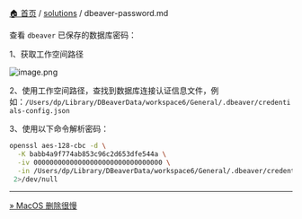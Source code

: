 [🏠 首页](../_index.md) / [solutions](_index.md) / dbeaver-password.md

查看 `dbeaver` 已保存的数据库密码：

1、获取工作空间路径

![image.png](https://images.poneding.com/2024/10/202412251140789.png)

2、使用工作空间路径，查找到数据库连接认证信息文件，例如：`/Users/dp/Library/DBeaverData/workspace6/General/.dbeaver/credentials-config.json`

3、使用以下命令解析密码：

```bash
openssl aes-128-cbc -d \
  -K babb4a9f774ab853c96c2d653dfe544a \
  -iv 00000000000000000000000000000000 \
  -in /Users/dp/Library/DBeaverData/workspace6/General/.dbeaver/credentials-config.json | dd bs=1 skip=16
 2>/dev/null
```

---
[» MacOS 删除很慢](macos-slow-delete.md)
